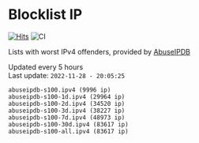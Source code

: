 # Blocklist IP

[![Hits](https://hits.seeyoufarm.com/api/count/incr/badge.svg?url=https%3A%2F%2Fgithub.com%2Fborestad%2Fblocklist-ip%2F&count_bg=%2379C83D&title_bg=%23555555&icon=&icon_color=%23E7E7E7&title=hits&edge_flat=false)](https://hits.seeyoufarm.com)  ![CI](https://img.shields.io/github/workflow/status/borestad/blocklist-ip/CI?style=flat-square)

Lists with worst IPv4 offenders, provided by [AbuseIPDB](https://www.abuseipdb.com/)

<!-- FOOTER-PLACEHOLDER -->
Updated every 5 hours<br>
Last update: `2022-11-28 - 20:05:25`
```
abuseipdb-s100.ipv4 (9996 ip)
abuseipdb-s100-1d.ipv4 (29964 ip)
abuseipdb-s100-2d.ipv4 (34520 ip)
abuseipdb-s100-3d.ipv4 (38227 ip)
abuseipdb-s100-7d.ipv4 (48973 ip)
abuseipdb-s100-30d.ipv4 (83617 ip)
abuseipdb-s100-all.ipv4 (83617 ip)
```
